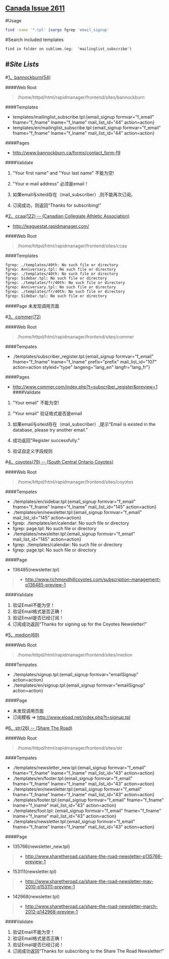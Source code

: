 [Canada Issue 2611](https://mantis.commer.com/view.php?id=25925)
----

#Usage

```bash
find -name '*.tpl' |xargs fgrep 'email_signup'
```
#Search included templates

```search
find in folder on sublime.(eg:  'mailinglist_subscribe')
```




#*Site Lists*
----







#[1、bannockburn(54)](http://www.bannockburn.ca/)
    
####Web Root
>   /home/httpd/html/rapidmanager/frontend/sites/bannockburn

####Templates
>
+   templates/mailinglist_subscribe.tpl:{email_signup formvar="f_email" fname="f_fname" lname="f_lname" mail_list_id="44" action=action}
+   templates/en/mailinglist_subscribe.tpl:{email_signup formvar="f_email" fname="f_fname" lname="f_lname" mail_list_id="44" action=action}

####Pages
+   http://www.bannockburn.ca/forms/contact_form-f9

####Validate

1.  "Your first name" and "Your last name" 不能为空!
2.  "Your e-mail address" 必须是email！
3.  如果email与siteid存在（mail_subscriber）,则不能再次订阅。

4.  订阅成功，则返回“Thanks for subscribing!”







#[2、ccaa(122) -- (Canadian Collegiate Athletic Association)](http://www.ccaa.ca/)

+   http://leaguestat.rapidmanager.com/

####Web Root
>   /home/httpd/html/rapidmanager/frontend/sites/ccaa

####Templates
>
    fgrep: ./templates/40th: No such file or directory
    fgrep: Anniversary.tpl: No such file or directory
    fgrep: ./templates/40th: No such file or directory
    fgrep: Sidebar.tpl: No such file or directory
    fgrep: ./templates/fr/40th: No such file or directory
    fgrep: Anniversary.tpl: No such file or directory
    fgrep: ./templates/fr/40th: No such file or directory
    fgrep: Sidebar.tpl: No such file or directory

####Page
未发现调用页面

<!-- +   188257(40th Anniversary.tpl) 
>+   http://www.ccaa.ca/timeline-p188257-preview-1  -->





#[3、commer(72)](http://www.commer.com/)

####Web Root
>   /home/httpd/html/rapidmanager/frontend/sites/commer

####Tempates
>   
+   ./templates/subscriber_register.tpl:{email_signup formvar="f_email" fname="f_fname" lname="f_lname" prefix="prefix" mail_list_id="107" action=action styleid="type" langeng="lang_en" langfr="lang_fr"}

####Pages
+   http://www.commer.com/index.php?t=subscriber_register&preview=1
####Validate
1.  "Your email" 不能为空!

2.  "Your email" 验证格式是否是email
3.  如果email与siteid存在（mail_subscriber）,提示“Email is existed in the database, please try another email.”
4.  成功返回"Register successfully."
5.  验证自定义字段规则







#[4、coyotes(79) -- (South Central Ontario Coyotes)](http://www.richmondhillcoyotes.com)
    
####Web Root
>   /home/httpd/html/rapidmanager/frontend/sites/coyotes

####Tempates
>   
+   ./templates/en/sidebar.tpl:{email_signup formvar="f_email" fname="f_fname" lname="f_lname" mail_list_id="145" action=action}
+   ./templates/en/newsletter.tpl:{email_signup formvar="f_email" mail_list_id="145" action=action}
+   fgrep: ./templates/en/calendar: No such file or directory
+   fgrep: page.tpl: No such file or directory
+   ./templates/newsletter.tpl:{email_signup formvar="f_email" mail_list_id="145" action=action}
+   fgrep: ./templates/calendar: No such file or directory
+   fgrep: page.tpl: No such file or directory

####Page
+   136485(newsletter.tpl)
>+  http://www.richmondhillcoyotes.com/subscription-management-p136485-preview-1


####Validate
1.  验证Email不能为空！
2.  验证Email格式是否正确！
3.  验证Email是否已经订阅！
4.  订阅成功返回“Thanks for signing up for the Coyotes Newsletter!”









#[5、medion(69)](http://www.eload.net)

####Web Root
>   /home/httpd/html/rapidmanager/frontend/sites/medion

####Tempates
>
+   ./templates/signup.tpl:{email_signup formvar="emailSignup" action=action}
+   ./templates/en/signup.tpl:{email_signup formvar="emailSignup" action=action}


####Page

+	未发现调用页面
+	订阅模板 => http://www.eload.net/index.php?t=signup.tpl


<!-- +   136104
>+  http://www.eload.net/welcome-p136104-preview-1
+   155499
>+  http://www.eload.net/ambassadors-list-p155499-preview-1
 -->






#[6、str(26) -- (Share The Road)](http://www.sharetheroad.ca)

####Web Root
>   /home/httpd/html/rapidmanager/frontend/sites/str

####Tempates

+   ./templates/newsletter_new.tpl:{email_signup formvar="f_email" fname="f_fname" lname="f_lname" mail_list_id="43" action=action}
+   ./templates/en/footer.tpl:{email_signup formvar="f_email" fname="f_fname" lname="f_lname" mail_list_id="43" action=action}
+   ./templates/en/newsletter.tpl:{email_signup formvar="f_email" fname="f_fname" lname="f_lname" mail_list_id="43" action=action}
+   ./templates/footer.tpl:{email_signup formvar="f_email" fname="f_fname" lname="f_lname" mail_list_id="43" action=action}
+   ./templates/foot.tpl:           {email_signup formvar="f_email" fname="f_fname" lname="f_lname" mail_list_id="43" action=action}
+   ./templates/newsletter.tpl:{email_signup formvar="f_email" fname="f_fname" lname="f_lname" mail_list_id="43" action=action}

####Page
+   135766(newsletter_new.tpl)
>+  http://www.sharetheroad.ca/share-the-road-newsletter-p135766-preview-1
+   153111(newsletter.tpl)
>+   http://www.sharetheroad.ca/share-the-road-newsletter-may-2010-p153111-preview-1
+   142968(newsletter.tpl)
>+  http://www.sharetheroad.ca/share-the-road-newsletter-march-2012-p142968-preview-1

####Validate
1.  验证Email不能为空！
2.  验证Email格式是否正确！
3.  验证Email是否已经订阅！
4.  订阅成功返回“Thanks for subscribing to the Share The Road Newsletter!”
